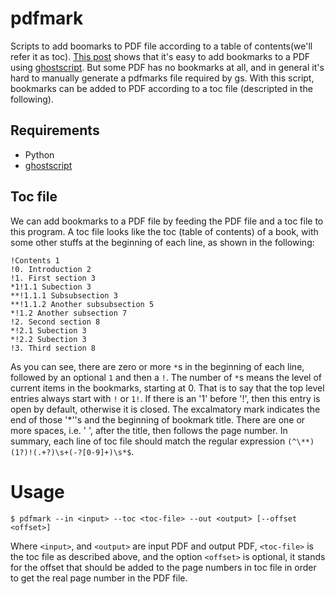 # pdfmark
Scripts to add boomarks to PDF file according to a table of contents(we'll refer it as toc).
[This post][1] shows that it's easy to add bookmarks to a PDF using [ghostscript][2].
But some PDF has no bookmarks at all, and in general it's hard to manually generate a pdfmarks
file required by gs. With this script, bookmarks can be added to PDF according to a toc file
(descripted in the following).

## Requirements
* Python
* [ghostscript][2]

## Toc file
We can add bookmarks to a PDF file by feeding the PDF file and
a toc file to this program. A toc file looks like the toc (table of contents) of a book, with
some other stuffs at the beginning of each line, as shown in the following:
```
!Contents 1
!0. Introduction 2
!1. First section 3
*1!1.1 Subection 3
**!1.1.1 Subsubsection 3
**!1.1.2 Another subsubsection 5
*!1.2 Another subsection 7
!2. Second section 8
*!2.1 Subection 3
*!2.2 Subection 3
!3. Third section 8
```
As you can see, there are zero or more `*`s in the beginning of each line, followed
by an optional `1` and then a `!`. The number of `*`s
means the level of current items in the bookmarks, starting at 0.
That is to say that the top level entries always start with `!` or `1!`.
If there is an '1' before '!', then this entry is open by default,
otherwise it is closed. The excalmatory mark indicates the end of those '\*''s and
the beginning of bookmark title. There are one or more spaces, i.e. ' ', after the title,
then follows the page number. In summary, each line of toc
file should match the regular expression `(^\**)(1?)!(.+?)\s+(-?[0-9]+)\s*$`.
# Usage
```
$ pdfmark --in <input> --toc <toc-file> --out <output> [--offset <offset>]
```
Where `<input>`, and `<output>` are input PDF and output PDF, `<toc-file>`
is the toc file as described above, and the option `<offset>` is optional, it
stands for the offset that should be added to the page numbers in toc file in order
to get the real page number in the PDF file.

[1]: http://blog.tremily.us/posts/PDF_bookmarks_with_Ghostscript/
[2]: http://ghostscript.com/
